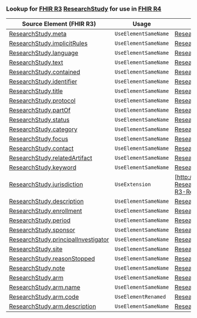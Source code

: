 ### Lookup for [FHIR R3](https://hl7.org/fhir/STU3/) [ResearchStudy](https://hl7.org/fhir/STU3/ResearchStudy.html) for use in [FHIR R4](https://hl7.org/fhir/R4/)

| Source Element (FHIR R3) | Usage | Target |
| -------------- | ----- | ------ |
| [ResearchStudy.meta](https://hl7.org/fhir/STU3/ResearchStudy.html#resource) | `UseElementSameName` | [ResearchStudy.meta](https://hl7.org/fhir/R4/ResearchStudy.html#resource) |
| [ResearchStudy.implicitRules](https://hl7.org/fhir/STU3/ResearchStudy.html#resource) | `UseElementSameName` | [ResearchStudy.implicitRules](https://hl7.org/fhir/R4/ResearchStudy.html#resource) |
| [ResearchStudy.language](https://hl7.org/fhir/STU3/ResearchStudy.html#resource) | `UseElementSameName` | [ResearchStudy.language](https://hl7.org/fhir/R4/ResearchStudy.html#resource) |
| [ResearchStudy.text](https://hl7.org/fhir/STU3/ResearchStudy.html#resource) | `UseElementSameName` | [ResearchStudy.text](https://hl7.org/fhir/R4/ResearchStudy.html#resource) |
| [ResearchStudy.contained](https://hl7.org/fhir/STU3/ResearchStudy.html#resource) | `UseElementSameName` | [ResearchStudy.contained](https://hl7.org/fhir/R4/ResearchStudy.html#resource) |
| [ResearchStudy.identifier](https://hl7.org/fhir/STU3/ResearchStudy.html#resource) | `UseElementSameName` | [ResearchStudy.identifier](https://hl7.org/fhir/R4/ResearchStudy.html#resource) |
| [ResearchStudy.title](https://hl7.org/fhir/STU3/ResearchStudy.html#resource) | `UseElementSameName` | [ResearchStudy.title](https://hl7.org/fhir/R4/ResearchStudy.html#resource) |
| [ResearchStudy.protocol](https://hl7.org/fhir/STU3/ResearchStudy.html#resource) | `UseElementSameName` | [ResearchStudy.protocol](https://hl7.org/fhir/R4/ResearchStudy.html#resource) |
| [ResearchStudy.partOf](https://hl7.org/fhir/STU3/ResearchStudy.html#resource) | `UseElementSameName` | [ResearchStudy.partOf](https://hl7.org/fhir/R4/ResearchStudy.html#resource) |
| [ResearchStudy.status](https://hl7.org/fhir/STU3/ResearchStudy.html#resource) | `UseElementSameName` | [ResearchStudy.status](https://hl7.org/fhir/R4/ResearchStudy.html#resource) |
| [ResearchStudy.category](https://hl7.org/fhir/STU3/ResearchStudy.html#resource) | `UseElementSameName` | [ResearchStudy.category](https://hl7.org/fhir/R4/ResearchStudy.html#resource) |
| [ResearchStudy.focus](https://hl7.org/fhir/STU3/ResearchStudy.html#resource) | `UseElementSameName` | [ResearchStudy.focus](https://hl7.org/fhir/R4/ResearchStudy.html#resource) |
| [ResearchStudy.contact](https://hl7.org/fhir/STU3/ResearchStudy.html#resource) | `UseElementSameName` | [ResearchStudy.contact](https://hl7.org/fhir/R4/ResearchStudy.html#resource) |
| [ResearchStudy.relatedArtifact](https://hl7.org/fhir/STU3/ResearchStudy.html#resource) | `UseElementSameName` | [ResearchStudy.relatedArtifact](https://hl7.org/fhir/R4/ResearchStudy.html#resource) |
| [ResearchStudy.keyword](https://hl7.org/fhir/STU3/ResearchStudy.html#resource) | `UseElementSameName` | [ResearchStudy.keyword](https://hl7.org/fhir/R4/ResearchStudy.html#resource) |
| [ResearchStudy.jurisdiction](https://hl7.org/fhir/STU3/ResearchStudy.html#resource) | `UseExtension` | [http://hl7.org/fhir/3.0/StructureDefinition/extension-ResearchStudy.jurisdiction](StructureDefinition-ext-R3-ResearchStudy.jurisdiction.html) |
| [ResearchStudy.description](https://hl7.org/fhir/STU3/ResearchStudy.html#resource) | `UseElementSameName` | [ResearchStudy.description](https://hl7.org/fhir/R4/ResearchStudy.html#resource) |
| [ResearchStudy.enrollment](https://hl7.org/fhir/STU3/ResearchStudy.html#resource) | `UseElementSameName` | [ResearchStudy.enrollment](https://hl7.org/fhir/R4/ResearchStudy.html#resource) |
| [ResearchStudy.period](https://hl7.org/fhir/STU3/ResearchStudy.html#resource) | `UseElementSameName` | [ResearchStudy.period](https://hl7.org/fhir/R4/ResearchStudy.html#resource) |
| [ResearchStudy.sponsor](https://hl7.org/fhir/STU3/ResearchStudy.html#resource) | `UseElementSameName` | [ResearchStudy.sponsor](https://hl7.org/fhir/R4/ResearchStudy.html#resource) |
| [ResearchStudy.principalInvestigator](https://hl7.org/fhir/STU3/ResearchStudy.html#resource) | `UseElementSameName` | [ResearchStudy.principalInvestigator](https://hl7.org/fhir/R4/ResearchStudy.html#resource) |
| [ResearchStudy.site](https://hl7.org/fhir/STU3/ResearchStudy.html#resource) | `UseElementSameName` | [ResearchStudy.site](https://hl7.org/fhir/R4/ResearchStudy.html#resource) |
| [ResearchStudy.reasonStopped](https://hl7.org/fhir/STU3/ResearchStudy.html#resource) | `UseElementSameName` | [ResearchStudy.reasonStopped](https://hl7.org/fhir/R4/ResearchStudy.html#resource) |
| [ResearchStudy.note](https://hl7.org/fhir/STU3/ResearchStudy.html#resource) | `UseElementSameName` | [ResearchStudy.note](https://hl7.org/fhir/R4/ResearchStudy.html#resource) |
| [ResearchStudy.arm](https://hl7.org/fhir/STU3/ResearchStudy.html#resource) | `UseElementSameName` | [ResearchStudy.arm](https://hl7.org/fhir/R4/ResearchStudy.html#resource) |
| [ResearchStudy.arm.name](https://hl7.org/fhir/STU3/ResearchStudy.html#resource) | `UseElementSameName` | [ResearchStudy.arm.name](https://hl7.org/fhir/R4/ResearchStudy.html#resource) |
| [ResearchStudy.arm.code](https://hl7.org/fhir/STU3/ResearchStudy.html#resource) | `UseElementRenamed` | [ResearchStudy.arm.type](https://hl7.org/fhir/R4/ResearchStudy.html#resource) |
| [ResearchStudy.arm.description](https://hl7.org/fhir/STU3/ResearchStudy.html#resource) | `UseElementSameName` | [ResearchStudy.arm.description](https://hl7.org/fhir/R4/ResearchStudy.html#resource) |
